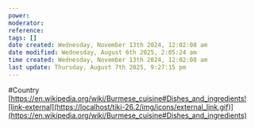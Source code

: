 ```yaml
---
power: 
moderator:
reference:
tags: []
date created: Wednesday, November 13th 2024, 12:02:08 am
date modified: Wednesday, August 6th 2025, 2:05:24 am
time created: Wednesday, November 13th 2024, 12:02:08 am
last update: Thursday, August 7th 2025, 9:27:15 pm
---
```

#Country 
[https://en.wikipedia.org/wiki/Burmese_cuisine#Dishes_and_ingredients![link-external](https://localhost/tiki-26.2/img/icons/external_link.gif)](https://en.wikipedia.org/wiki/Burmese_cuisine#Dishes_and_ingredients)